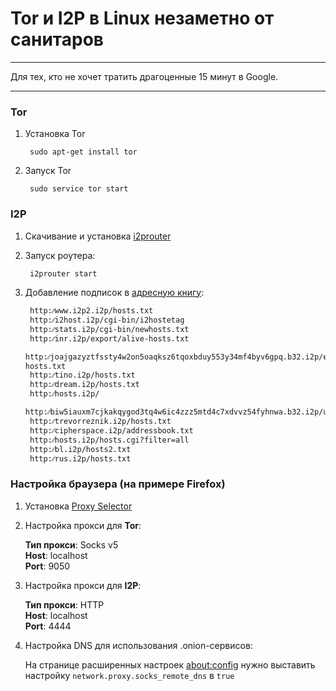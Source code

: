 # Tor и I2P в Linux незаметно от санитаров

* * *
Для тех, кто не хочет тратить драгоценные 15 минут в Google.
* * *

  
### Tor

1. Установка Tor

        sudo apt-get install tor

2. Запуск Tor

        sudo service tor start
      
### I2P

1. Скачивание и установка [i2prouter](http://www.i2p2.de/debian.html)

2. Запуск роутера:

        i2prouter start

3. Добавление подписок в [адресную книгу](http://127.0.0.1:7657/dns):

        http:⁄⁄www.i2p2.i2p/hosts.txt
        http:⁄⁄i2host.i2p/cgi-bin/i2hostetag
        http:⁄⁄stats.i2p/cgi-bin/newhosts.txt
        http:⁄⁄inr.i2p/export/alive-hosts.txt
        http:⁄⁄joajgazyztfssty4w2on5oaqksz6tqoxbduy553y34mf4byv6gpq.b32.i2p/export/alive-hosts.txt
        http:⁄⁄tino.i2p/hosts.txt
        http:⁄⁄dream.i2p/hosts.txt
        http:⁄⁄hosts.i2p/
        http:⁄⁄biw5iauxm7cjkakqygod3tq4w6ic4zzz5mtd4c7xdvvz54fyhnwa.b32.i2p/uncensored_hosts.txt
        http:⁄⁄trevorreznik.i2p/hosts.txt
        http:⁄⁄cipherspace.i2p/addressbook.txt
        http:⁄⁄hosts.i2p/hosts.cgi?filter=all
        http:⁄⁄bl.i2p/hosts2.txt
        http:⁄⁄rus.i2p/hosts.txt


### Настройка браузера (на примере Firefox)

1. Установка [Proxy Selector](https://addons.mozilla.org/ru/firefox/addon/proxy-selector/)

2. Настройка прокси для **Tor**:

    **Тип прокси**: Socks v5  
    **Host**: localhost  
    **Port**: 9050

3. Настройка прокси для **I2P**:

    **Тип прокси**: HTTP    
    **Host**: localhost  
    **Port**: 4444
    
4. Настройка DNS для использования .onion-сервисов:
    
    На странице расширенных настроек <about:config> нужно выставить настройку `network.proxy.socks_remote_dns` в `true`